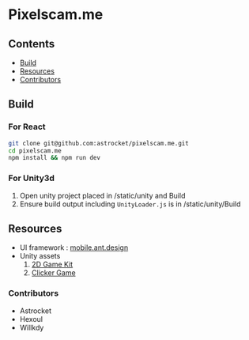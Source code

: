 # Pixelscam.me

## Contents
- [Build](#build)
- [Resources](#resources)
- [Contributors](#contributors)

## Build
### For React
```bash
git clone git@github.com:astrocket/pixelscam.me.git
cd pixelscam.me
npm install && npm run dev
```

### For Unity3d
1. Open unity project placed in /static/unity and Build
2. Ensure build output including `UnityLoader.js` is in /static/unity/Build

## Resources
- UI framework : [mobile.ant.design](https://mobile.ant.design/)
- Unity assets
  1. [2D Game Kit](https://assetstore.unity.com/packages/essentials/tutorial-projects/2d-game-kit-107098)
  2. [Clicker Game](https://assetstore.unity.com/packages/templates/clicker-game-44293)

### Contributors
- Astrocket
- Hexoul
- Willkdy
